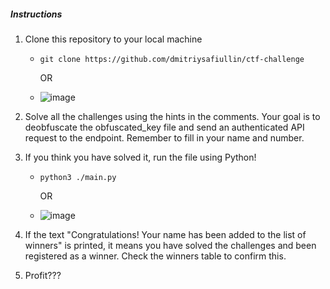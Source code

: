##### Instructions

1. Clone this repository to your local machine

   - `git clone https://github.com/dmitriysafiullin/ctf-challenge`
  
     OR

   - ![image](https://github.com/user-attachments/assets/06afea72-5ea9-4ca0-afe3-d954b0eef8eb)


3. Solve all the challenges using the hints in the comments. Your goal is to deobfuscate the obfuscated_key file and send an authenticated API request to the endpoint. Remember to fill in your name and number.

4. If you think you have solved it, run the file using Python!

   - `python3 ./main.py`

     OR

   - ![image](https://github.com/user-attachments/assets/d45d0d96-c2e2-408a-bd7f-94a63140a217)


5. If the text "Congratulations! Your name has been added to the list of winners" is printed, it means you have solved the challenges and been registered as a winner. Check the winners table to confirm this.

6. Profit???
